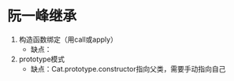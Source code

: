 <!--
 * @Author: ZYH
 * @Email: 1522302196@qq.com
 * @GiteeId: colincclala
 * @Date: 2022-04-27 21:14:17
 * @LastEditTime: 2022-04-27 21:30:39
 * @Description: 
 * 
-->

# 阮一峰继承

1. 构造函数绑定（用call或apply）
    - 缺点：
2. prototype模式
    - 缺点：Cat.prototype.constructor指向父类，需要手动指向自己
